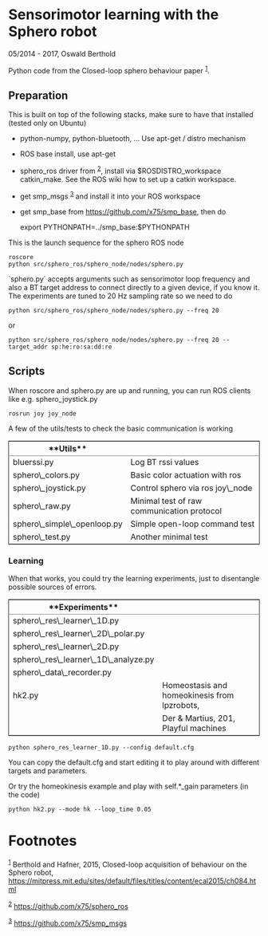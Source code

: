 

# Sensorimotor learning with the Sphero robot

05/2014 - 2017, Oswald Berthold

Python code from the Closed-loop sphero behaviour paper <sup><a id="fnr.1" class="footref" href="#fn.1">1</a></sup>.


## Preparation

This is built on top of the following stacks, make sure to have that
installed (tested only on Ubuntu) 

-   python-numpy, python-bluetooth, &#x2026; Use apt-get / distro mechanism
-   ROS base install, use apt-get
-   sphero\_ros driver from <sup><a id="fnr.2" class="footref" href="#fn.2">2</a></sup>, install via $ROSDISTRO\_workspace
    catkin\_make. See the ROS wiki how to set up a catkin workspace.
-   get smp\_msgs <sup><a id="fnr.3" class="footref" href="#fn.3">3</a></sup> and install it into your ROS workspace
-   get smp\_base from <https://github.com/x75/smp_base>, then do

    export PYTHONPATH=../smp_base:$PYTHONPATH

This is the launch sequence for the sphero ROS node

    roscore    
    python src/sphero_ros/sphero_node/nodes/sphero.py

\`sphero.py\` accepts arguments such as  sensorimotor loop frequency
and also a BT target address to connect directly to a given device, if
you know it. The experiments are tuned to 20 Hz sampling rate so we
need to do

    python src/sphero_ros/sphero_node/nodes/sphero.py --freq 20

or

    python src/sphero_ros/sphero_node/nodes/sphero.py --freq 20 --target_addr sp:he:ro:sa:dd:re


## Scripts

When roscore and sphero.py are up and running, you can run ROS clients
like e.g. sphero\_joystick.py 

    rosrun joy joy_node

A few of the utils/tests to check the basic communication is working

<table border="2" cellspacing="0" cellpadding="6" rules="groups" frame="hsides">


<colgroup>
<col  class="org-left" />

<col  class="org-left" />
</colgroup>
<thead>
<tr>
<th scope="col" class="org-left">**Utils**</th>
<th scope="col" class="org-left">&#xa0;</th>
</tr>
</thead>

<tbody>
<tr>
<td class="org-left">bluerssi.py</td>
<td class="org-left">Log BT rssi values</td>
</tr>


<tr>
<td class="org-left">sphero\_colors.py</td>
<td class="org-left">Basic color actuation with ros</td>
</tr>


<tr>
<td class="org-left">sphero\_joystick.py</td>
<td class="org-left">Control sphero via ros joy\_node</td>
</tr>


<tr>
<td class="org-left">sphero\_raw.py</td>
<td class="org-left">Minimal test of raw communication protocol</td>
</tr>


<tr>
<td class="org-left">sphero\_simple\_openloop.py</td>
<td class="org-left">Simple open-loop command test</td>
</tr>


<tr>
<td class="org-left">sphero\_test.py</td>
<td class="org-left">Another minimal test</td>
</tr>
</tbody>
</table>


### Learning

When that works, you could try the learning experiments, just to
disentangle possible sources of errors.

<table border="2" cellspacing="0" cellpadding="6" rules="groups" frame="hsides">


<colgroup>
<col  class="org-left" />

<col  class="org-left" />
</colgroup>
<thead>
<tr>
<th scope="col" class="org-left">**Experiments**</th>
<th scope="col" class="org-left">&#xa0;</th>
</tr>
</thead>

<tbody>
<tr>
<td class="org-left">sphero\_res\_learner\_1D.py</td>
<td class="org-left">&#xa0;</td>
</tr>


<tr>
<td class="org-left">sphero\_res\_learner\_2D\_polar.py</td>
<td class="org-left">&#xa0;</td>
</tr>


<tr>
<td class="org-left">sphero\_res\_learner\_2D.py</td>
<td class="org-left">&#xa0;</td>
</tr>


<tr>
<td class="org-left">sphero\_res\_learner\_1D\_analyze.py</td>
<td class="org-left">&#xa0;</td>
</tr>


<tr>
<td class="org-left">sphero\_data\_recorder.py</td>
<td class="org-left">&#xa0;</td>
</tr>


<tr>
<td class="org-left">hk2.py</td>
<td class="org-left">Homeostasis and homeokinesis from lpzrobots,</td>
</tr>


<tr>
<td class="org-left">&#xa0;</td>
<td class="org-left">Der & Martius, 201, Playful machines</td>
</tr>
</tbody>
</table>

    python sphero_res_learner_1D.py --config default.cfg

You can copy the default.cfg and start editing it to play around with
different targets and parameters.

Or try the homeokinesis example and play with self.\*\_gain parameters (in the code)

    python hk2.py --mode hk --loop_time 0.05


# Footnotes

<sup><a id="fn.1" href="#fnr.1">1</a></sup> Berthold and Hafner, 2015, Closed-loop acquisition of behaviour on the Sphero robot, <https://mitpress.mit.edu/sites/default/files/titles/content/ecal2015/ch084.html>

<sup><a id="fn.2" href="#fnr.2">2</a></sup> <https://github.com/x75/sphero_ros>

<sup><a id="fn.3" href="#fnr.3">3</a></sup> <https://github.com/x75/smp_msgs>
